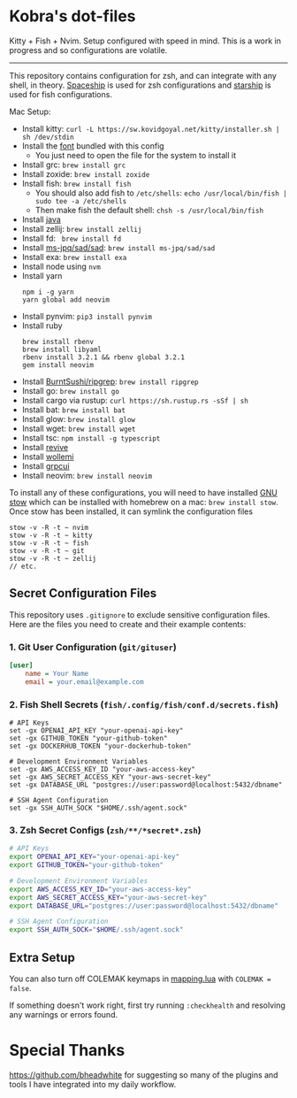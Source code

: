 # Kobra's dot-files
Kitty + Fish + Nvim. Setup configured with speed in mind.
This is a work in progress and so configurations are
volatile.

---

This repository contains configuration for zsh, and can integrate with
any shell, in theory. [Spaceship](https://github.com/spaceship-prompt/spaceship-prompt)
is used for zsh configurations and [starship](https://starship.rs/) is used for fish configurations.

Mac Setup:
- Install kitty: `curl -L https://sw.kovidgoyal.net/kitty/installer.sh | sh /dev/stdin`
- Install the [font](fonts/Go%20Mono%20Nerd%20Font%20Complete%20Mono.ttf) bundled with this config
  - You just need to open the file for the system to install it
- Install grc: `brew install grc`
- Install zoxide: `brew install zoxide`
- Install fish: `brew install fish`
  - You should also add fish to `/etc/shells`: `echo /usr/local/bin/fish | sudo tee -a /etc/shells`
  - Then make fish the default shell: `chsh -s /usr/local/bin/fish`
- Install [java](https://www.oracle.com/java/technologies/downloads/)
- Install zellij: `brew install zellij`
- Install fd: ` brew install fd`
- Install [ms-jpq/sad/sad](https://github.com/ms-jpq/sad): `brew install ms-jpq/sad/sad`
- Install exa: `brew install exa`
- Install node using `nvm`
- Install yarn
  ```
  npm i -g yarn
  yarn global add neovim
  ```
- Install pynvim: `pip3 install pynvim`
- Install ruby
  ```
  brew install rbenv
  brew install libyaml
  rbenv install 3.2.1 && rbenv global 3.2.1
  gem install neovim
  ```
- Install [BurntSushi/ripgrep](https://github.com/BurntSushi/ripgrep): `brew install ripgrep`
- Install go: `brew install go`
- Install cargo via rustup: `curl https://sh.rustup.rs -sSf | sh`
- Install bat: `brew install bat`
- Install glow: `brew install glow`
- Install wget: `brew install wget`
- Install tsc: `npm install -g typescript`
- Install [revive](https://github.com/mgechev/revive)
- Install [wollemi](https://github.com/tcncloud/wollemi)
- Install [grpcui](https://github.com/fullstorydev/grpcui)
- Install neovim: `brew install neovim`

To install any of these configurations, you will need to have installed [GNU stow](https://www.gnu.org/software/stow/)
which can be installed with homebrew on a mac: `brew install stow`. Once stow has been installed,
it can symlink the configuration files
```
stow -v -R -t ~ nvim
stow -v -R -t ~ kitty
stow -v -R -t ~ fish
stow -v -R -t ~ git
stow -v -R -t ~ zellij
// etc.
```

## Secret Configuration Files

This repository uses `.gitignore` to exclude sensitive configuration files. Here are the files you need to create and their example contents:

### 1. Git User Configuration (`git/gituser`)
```ini
[user]
    name = Your Name
    email = your.email@example.com
```

### 2. Fish Shell Secrets (`fish/.config/fish/conf.d/secrets.fish`)
```fish
# API Keys
set -gx OPENAI_API_KEY "your-openai-api-key"
set -gx GITHUB_TOKEN "your-github-token"
set -gx DOCKERHUB_TOKEN "your-dockerhub-token"

# Development Environment Variables
set -gx AWS_ACCESS_KEY_ID "your-aws-access-key"
set -gx AWS_SECRET_ACCESS_KEY "your-aws-secret-key"
set -gx DATABASE_URL "postgres://user:password@localhost:5432/dbname"

# SSH Agent Configuration
set -gx SSH_AUTH_SOCK "$HOME/.ssh/agent.sock"
```

### 3. Zsh Secret Configs (`zsh/**/*secret*.zsh`)
```zsh
# API Keys
export OPENAI_API_KEY="your-openai-api-key"
export GITHUB_TOKEN="your-github-token"

# Development Environment Variables
export AWS_ACCESS_KEY_ID="your-aws-access-key"
export AWS_SECRET_ACCESS_KEY="your-aws-secret-key"
export DATABASE_URL="postgres://user:password@localhost:5432/dbname"

# SSH Agent Configuration
export SSH_AUTH_SOCK="$HOME/.ssh/agent.sock"
```

## Extra Setup
You can also turn off COLEMAK keymaps in [mapping.lua](nvim/.config/nvim/lua/kobra/core/mapping.lua) with `COLEMAK = false`.

If something doesn't work right, first try running `:checkhealth` and resolving any
warnings or errors found.

# Special Thanks
https://github.com/bheadwhite for suggesting so many of the plugins and tools I have integrated into my daily
workflow.
